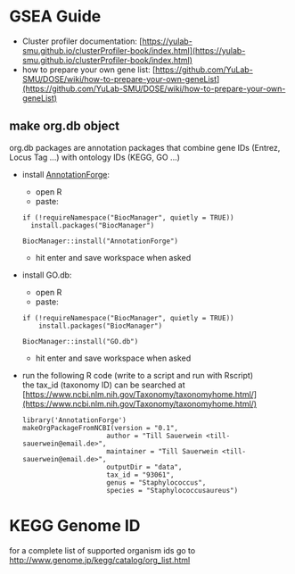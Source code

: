 # GSEA Guide
- Cluster profiler documentation:  [https://yulab-smu.github.io/clusterProfiler-book/index.html](https://yulab-smu.github.io/clusterProfiler-book/index.html)
- how to prepare your own gene list: [https://github.com/YuLab-SMU/DOSE/wiki/how-to-prepare-your-own-geneList](https://github.com/YuLab-SMU/DOSE/wiki/how-to-prepare-your-own-geneList)
## make org.db object
org.db packages are annotation packages that combine gene IDs (Entrez, Locus Tag ...) with ontology IDs (KEGG, GO ...)
- install [AnnotationForge](https://bioconductor.org/packages/release/bioc/html/AnnotationForge.html):
  - open R
  - paste:
  ```
  if (!requireNamespace("BiocManager", quietly = TRUE))
    install.packages("BiocManager")

  BiocManager::install("AnnotationForge")
  ```
  - hit enter and save workspace when asked
- install GO.db:
  - open R
  - paste:
  ```
  if (!requireNamespace("BiocManager", quietly = TRUE))
      install.packages("BiocManager")

  BiocManager::install("GO.db")
  ```
  - hit enter and save workspace when asked
- run the following R code (write to a script and run with Rscript)  
  the tax_id (taxonomy ID) can be searched at [https://www.ncbi.nlm.nih.gov/Taxonomy/taxonomyhome.html/](https://www.ncbi.nlm.nih.gov/Taxonomy/taxonomyhome.html/)

  ```
  library('AnnotationForge')
  makeOrgPackageFromNCBI(version = "0.1",
                       author = "Till Sauerwein <till-sauerwein@email.de>",
                       maintainer = "Till Sauerwein <till-sauerwein@email.de>",
                       outputDir = "data",
                       tax_id = "93061",
                       genus = "Staphylococcus",
                       species = "Staphylococcusaureus")

  ```

# KEGG Genome ID
for a complete list of supported organism ids go to http://www.genome.jp/kegg/catalog/org_list.html 
